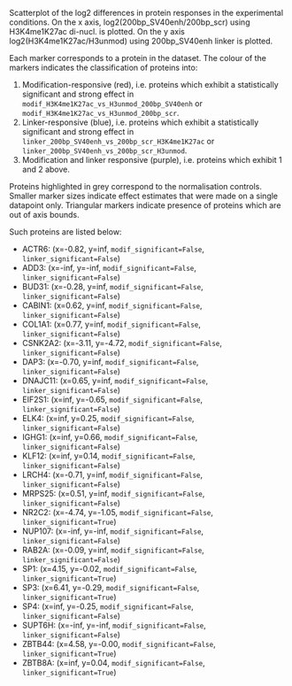 
Scatterplot of the log2 differences in protein responses in the experimental conditions.
On the x axis, log2(200bp_SV40enh/200bp_scr) using H3K4me1K27ac di-nucl. is plotted. On the y axis log2(H3K4me1K27ac/H3unmod) using 200bp_SV40enh linker is plotted.

Each marker corresponds to a protein in the dataset. The colour of the markers indicates the classification of proteins into:

1. Modification-responsive (red), i.e. proteins which exhibit a statistically significant and strong effect in `modif_H3K4me1K27ac_vs_H3unmod_200bp_SV40enh` or `modif_H3K4me1K27ac_vs_H3unmod_200bp_scr`.
2. Linker-responsive (blue), i.e. proteins which exhibit a statistically significant and strong effect in `linker_200bp_SV40enh_vs_200bp_scr_H3K4me1K27ac` or `linker_200bp_SV40enh_vs_200bp_scr_H3unmod`.
3. Modification and linker responsive (purple), i.e. proteins which exhibit 1 and 2 above.

Proteins highlighted in grey correspond to the normalisation controls.
Smaller marker sizes indicate effect estimates that were made on a single datapoint only.
Triangular markers indicate presence of proteins which are out of axis bounds.

Such proteins are listed below:

   - ACTR6: (x=-0.82, y=inf, `modif_significant=False`, `linker_significant=False`)
   - ADD3: (x=-inf, y=-inf, `modif_significant=False`, `linker_significant=False`)
   - BUD31: (x=-0.28, y=inf, `modif_significant=False`, `linker_significant=False`)
   - CABIN1: (x=0.62, y=inf, `modif_significant=False`, `linker_significant=False`)
   - COL1A1: (x=0.77, y=inf, `modif_significant=False`, `linker_significant=False`)
   - CSNK2A2: (x=-3.11, y=-4.72, `modif_significant=False`, `linker_significant=False`)
   - DAP3: (x=-0.70, y=inf, `modif_significant=False`, `linker_significant=False`)
   - DNAJC11: (x=0.65, y=inf, `modif_significant=False`, `linker_significant=False`)
   - EIF2S1: (x=inf, y=-0.65, `modif_significant=False`, `linker_significant=False`)
   - ELK4: (x=inf, y=0.25, `modif_significant=False`, `linker_significant=False`)
   - IGHG1: (x=inf, y=0.66, `modif_significant=False`, `linker_significant=False`)
   - KLF12: (x=inf, y=0.14, `modif_significant=False`, `linker_significant=False`)
   - LRCH4: (x=-0.71, y=inf, `modif_significant=False`, `linker_significant=False`)
   - MRPS25: (x=0.51, y=inf, `modif_significant=False`, `linker_significant=False`)
   - NR2C2: (x=-4.74, y=-1.05, `modif_significant=False`, `linker_significant=True`)
   - NUP107: (x=-inf, y=-inf, `modif_significant=False`, `linker_significant=False`)
   - RAB2A: (x=-0.09, y=inf, `modif_significant=False`, `linker_significant=False`)
   - SP1: (x=4.15, y=-0.02, `modif_significant=False`, `linker_significant=True`)
   - SP3: (x=6.41, y=-0.29, `modif_significant=False`, `linker_significant=True`)
   - SP4: (x=inf, y=-0.25, `modif_significant=False`, `linker_significant=False`)
   - SUPT6H: (x=-inf, y=-inf, `modif_significant=False`, `linker_significant=False`)
   - ZBTB44: (x=4.58, y=-0.00, `modif_significant=False`, `linker_significant=True`)
   - ZBTB8A: (x=inf, y=0.04, `modif_significant=False`, `linker_significant=True`)
        